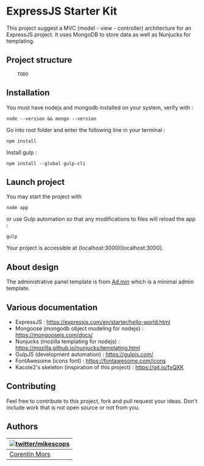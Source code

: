 # ExpressJS Starter Kit

This project suggest a MVC (model - view - controller) architecture for an ExpressJS project.
It uses MongoDB to store data as well as Nunjucks for templating.


## Project structure

```
	TODO

```


## Installation

You must have nodejs and mongodb installed on your system, verify with :

`node --version && mongo --version`

Go into root folder and enter the following line in your terminal :

`npm install`

Install gulp : 

`npm install --global gulp-cli`


## Launch project

You may start the project with

`node app`

or use Gulp automation so that any modifications to files will reload the app :

`gulp`

Your project is accessible at (localhost:3000)[localhost:3000].


## About design

The administrative panel template is from [Ad.min](https://github.com/Mikescops/ad.min) which is a minimal admin template.


## Various documentation

- ExpressJS : https://expressjs.com/en/starter/hello-world.html
- Mongoose (mongodb object modeling for nodejs) : https://mongoosejs.com/docs/
- Nunjucks (mozilla templating for nodejs) : https://mozilla.github.io/nunjucks/templating.html
- GulpJS (development automation) : https://gulpjs.com/
- FontAwesome (icons font) : https://fontawesome.com/icons
- Kacole2's skeleton (inspiration of this project) : https://git.io/fxQXK


## Contributing

Feel free to contribute to this project, fork and pull request your ideas.
Don't include work that is not open source or not from you.


## Authors

| [![twitter/mikescops](https://avatars0.githubusercontent.com/u/4266283?s=100&v=4)](http://twitter.com/mikescops "Follow @mikescops on Twitter") |                                
|---|                                                                                                                                                                              
| [Corentin Mors](https://pixelswap.fr/) |      